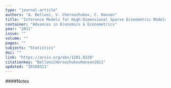 ```yaml
---
type: "journal-article"
authors: "A. Belloni, V. Chernozhukov, C. Hansen"
title: "Inference Models for High-Dimensional Sparse Econometric Models"
container: "Advances in Economics & Econometrics"
year: "2011"
issue: ""
volume: ""
pages: ""
subjects: "Statistics"
doi: ""
link: "https://arxiv.org/abs/1201.0220"
citationkey: "BelloniCHernozhukovHansen2011"
updated: "20160311"
---
```


####Notes











